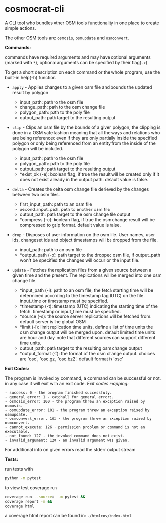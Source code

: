 # cosmocrat-cli
A CLI tool who bundles other OSM tools functionality in one place to create simple actions.

The other OSM tools are: `osmosis`, `osmupdate` and `osmconvert`.

**Commands:**

commands have required arguments and may have optional arguments (marked with `*`), optional arguments can be specified by their flag(`-x`)

To get a short description on each command or the whole program, use the built-in help(-h) function.

- `apply` - Applies changes to a given osm file and bounds the updated result by polygon
    - input_path: path to the osm file
    - change_path: path to the osm change file
    - polygon_path: path to the poly file
    - output_path: path target to the resulting output

- `clip` - Clips an osm file by the bounds of a given polygon, the clipping is done in a OSM safe fashion meaning that all the ways and relations who are being referenced even if they are only partially inside the specified polygon or only being referenced from an entity from the inside of the polygon will be included.
    - input_path: path to the osm file
    - polygon_path: path to the poly file
    - output_path: path target to the resulting output
    - *exist_ok (-e): boolean flag, if true the result will be created only if it does not exist already in the output path. default value is false.

- `delta` - Creates the delta osm change file derieved by the changes between two osm files.
    - first_input_path: path to an osm file
    - second_input_path: path to another osm file
    - output_path: path target to the osm change file output
    - *compress (-c): boolean flag, if true the osm change result will be compressed to gzip format. default value is false.

- `drop` - Disposes of user information on the osm file. User names, user ids, changeset ids and object timestamps will be dropped from the file.
    - input_path: path to an osm file
    - *output_path (-o): path target to the dropped osm file, if output_path won't be specified the changes will occur on the input file.

- `update` - Fetches the replication files from a given source between a given time and the present. The replications will be merged into one osm change file.
    - *input_path (-i): path to an osm file, the fetch starting time will be determined according to the timestamp tag (UTC) on the file.
    input_time or timestamp must be specified.
    - *timestamp (-t): timestamp (UTC) indicating the starting time of the fetch. timestamp or input_time must be specified.
    - *source (-s): the source server replications will be fetched from. default server is the global OSM
    - *limit (-l): limit replication time units, define a list of time units the osm change output will be merged upon. default limited time units are hour and day. note that different sources can support different time units.
    - output_path: path target to the resulting osm change output
    - *output_format (-f): the format of the osm change output. choices are 'osc', 'osc.gz', 'osc.bz2'. default format is 'osc'


**Exit Codes:**

The program is invoked by command, a command can be successful or not. in any case it will exit with an exit code.
*Exit codes mapping:*

    - success: 0 - the program finished successfuly.
    - general_error: 1 - catchall for general errors.
    - osmosis_error: 100 - the program threw an exception raised by osmosis.
    - osmupdate_error: 101 - the program threw an exception raised by osmupdate.
    - osmconvert_error: 102 - the program threw an exception raised by osmconvert.
    - cannot_execute: 126 - permission problem or command is not an executable.
    - not_found: 127 - the invoked command does not exist.
    - invalid_argument: 128 - an invalid argument was given.

For additional info on given errors read the stderr output stream

**Tests:**

run tests with
```sh
python -m pytest
```

to view test coverage run
```sh
coverage run --source=. -m pytest &&
coverage report -m &&
coverage html
```
a coverage html report can be found in:
`./htmlcov/index.html`